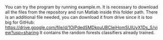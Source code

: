 You can try the program by running example.m. It is necessary to download all the files from the repository and run Matlab inside this folder path.
There is an additional file needed, you can download it from drive since it is too big for GitHub: https://drive.google.com/file/d/1OjPdedSMDkouUBCleiHomSUIUyX1Ds_S/view?usp=sharing
It contains the random forests classifiers already trained.
